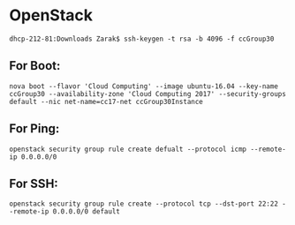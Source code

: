 # OpenStack


```Shell
dhcp-212-81:Downloads Zarak$ ssh-keygen -t rsa -b 4096 -f ccGroup30
```
## For Boot: 
```Shell
nova boot --flavor 'Cloud Computing' --image ubuntu-16.04 --key-name ccGroup30 --availability-zone 'Cloud Computing 2017' --security-groups default --nic net-name=cc17-net ccGroup30Instance
```
## For Ping: 
```Shell
openstack security group rule create defualt --protocol icmp --remote-ip 0.0.0.0/0
```

## For SSH: 
```Shell
openstack security group rule create --protocol tcp --dst-port 22:22 --remote-ip 0.0.0.0/0 default
```
